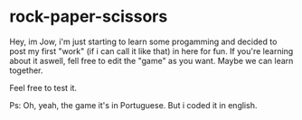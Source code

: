 # rock-paper-scissors
Hey, im Jow, i'm just starting to learn some progamming and decided to post my first "work" (if i can call it like that) in here for fun. 
If you're learning about it aswell, fell free to edit the "game" as you want.
Maybe we can learn together.

Feel free to test it.

Ps: Oh, yeah, the game it's in Portuguese. But i coded it in english.


